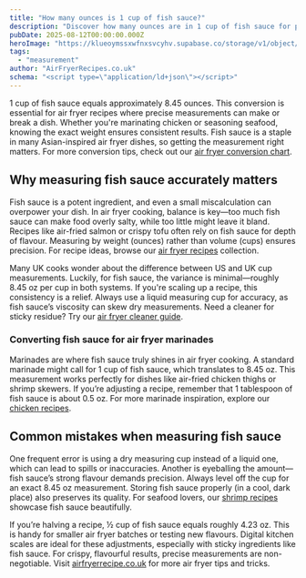 ```yaml
---
title: "How many ounces is 1 cup of fish sauce?"
description: "Discover how many ounces are in 1 cup of fish sauce for perfect air fryer recipes. Get the exact conversion and cooking tips here!"
pubDate: 2025-08-12T00:00:00.000Z
heroImage: "https://klueoymssxwfnxsvcyhv.supabase.co/storage/v1/object/public/md/how-many-ounces-is-1-cup-of-fish-sauce-a0441398.webp"
tags:
  - "measurement"
author: "AirFryerRecipes.co.uk"
schema: "<script type=\"application/ld+json\"></script>"
---
```


<p>1 cup of fish sauce equals approximately 8.45 ounces. This conversion is essential for air fryer recipes where precise measurements can make or break a dish. Whether you're marinating chicken or seasoning seafood, knowing the exact weight ensures consistent results. Fish sauce is a staple in many Asian-inspired air fryer dishes, so getting the measurement right matters. For more conversion tips, check out our <a href=https://www.airfryerrecipe.co.uk/air-fryer-conversion-chart>air fryer conversion chart</a>.</p>  

<h2>Why measuring fish sauce accurately matters</h2>  
<p>Fish sauce is a potent ingredient, and even a small miscalculation can overpower your dish. In air fryer cooking, balance is key—too much fish sauce can make food overly salty, while too little might leave it bland. Recipes like air-fried salmon or crispy tofu often rely on fish sauce for depth of flavour. Measuring by weight (ounces) rather than volume (cups) ensures precision. For recipe ideas, browse our <a href=https://www.airfryerrecipe.co.uk/recipes>air fryer recipes</a> collection.</p>  

<p>Many UK cooks wonder about the difference between US and UK cup measurements. Luckily, for fish sauce, the variance is minimal—roughly 8.45 oz per cup in both systems. If you're scaling up a recipe, this consistency is a relief. Always use a liquid measuring cup for accuracy, as fish sauce’s viscosity can skew dry measurements. Need a cleaner for sticky residue? Try our <a href=https://www.airfryerrecipe.co.uk/air-fryer-cleaner>air fryer cleaner guide</a>.</p>  

<h3>Converting fish sauce for air fryer marinades</h3>  
<p>Marinades are where fish sauce truly shines in air fryer cooking. A standard marinade might call for 1 cup of fish sauce, which translates to 8.45 oz. This measurement works perfectly for dishes like air-fried chicken thighs or shrimp skewers. If you’re adjusting a recipe, remember that 1 tablespoon of fish sauce is about 0.5 oz. For more marinade inspiration, explore our <a href=https://www.airfryerrecipe.co.uk/recipe-category/chicken>chicken recipes</a>.</p>  

<h2>Common mistakes when measuring fish sauce</h2>  
<p>One frequent error is using a dry measuring cup instead of a liquid one, which can lead to spills or inaccuracies. Another is eyeballing the amount—fish sauce’s strong flavour demands precision. Always level off the cup for an exact 8.45 oz measurement. Storing fish sauce properly (in a cool, dark place) also preserves its quality. For seafood lovers, our <a href=https://www.airfryerrecipe.co.uk/recipe-category/shrimp>shrimp recipes</a> showcase fish sauce beautifully.</p>  

<p>If you’re halving a recipe, ½ cup of fish sauce equals roughly 4.23 oz. This is handy for smaller air fryer batches or testing new flavours. Digital kitchen scales are ideal for these adjustments, especially with sticky ingredients like fish sauce. For crispy, flavourful results, precise measurements are non-negotiable. Visit <a href=https://www.airfryerrecipe.co.uk>airfryerrecipe.co.uk</a> for more air fryer tips and tricks.</p>